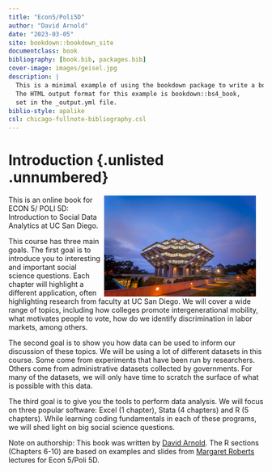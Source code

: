 ```yaml
--- 
title: "Econ5/Poli5D"
author: "David Arnold"
date: "2023-03-05"
site: bookdown::bookdown_site
documentclass: book
bibliography: [book.bib, packages.bib]
cover-image: images/geisel.jpg
description: |
  This is a minimal example of using the bookdown package to write a book.
  The HTML output format for this example is bookdown::bs4_book,
  set in the _output.yml file.
biblio-style: apalike
csl: chicago-fullnote-bibliography.csl
---
```


# Introduction {.unlisted .unnumbered}



<style> 
  img {  
    width: 300px; 
    float: right; 
    margin-right: 15px; 
  } 
</style> 
 
<img src="./images/geisel.jpg" /> 
<div> 
This is an online book for ECON 5/ POLI 5D: Introduction to Social Data Analytics at UC San Diego.

This course has three main goals. The first goal is to introduce you to interesting and important social science questions. Each chapter will highlight a different application, often highlighting research from faculty at UC San Diego. We will cover a wide range of topics, including how colleges promote intergenerational mobility, what motivates people to vote, how do we identify discrimination in labor markets, among others. 

The second goal is to show you how data can be used to inform our discussion of these topics. We will be using a lot of different datasets in this course. Some come from experiments that have been run by researchers. Others come from administrative datasets collected by governments. For many of the datasets, we will only have time to scratch the surface of what is possible with this data.

The third goal is to give you the tools to perform data analysis. We will focus on three popular software: Excel (1 chapter), Stata (4 chapters) and R (5 chapters). While learning coding fundamentals in each of these programs, we will shed light on big social science questions.

Note on authorship: This book was written by [David Arnold](https://sites.google.com/site/davidhallarnold/home). The R sections (Chapters 6-10) are based on examples and slides from [Margaret Roberts](http://www.margaretroberts.net/) lectures for Econ 5/Poli 5D. 

</div> 




